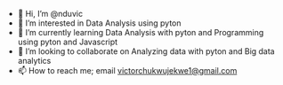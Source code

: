 - 👋 Hi, I’m @nduvic
- 👀 I’m interested in Data Analysis using pyton 
- 🌱 I’m currently learning Data Analysis with pyton and Programming using pyton and Javascript
- 💞️ I’m looking to collaborate on Analyzing data with pyton and Big data analytics
- 📫 How to reach me; email victorchukwujekwe1@gmail.com

<!---
nduvic/nduvic is a ✨ special ✨ repository because its `README.md` (this file) appears on your GitHub profile.
You can click the Preview link to take a look at your changes.
--->
